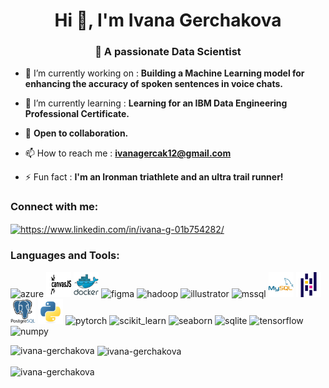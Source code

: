 <h1 align="center">Hi 👋, I'm Ivana Gerchakova</h1>
<h3 align="center">👀 A passionate Data Scientist</h3>

- 🔭 I’m currently working on : **Building a Machine Learning model for enhancing the accuracy of spoken sentences in voice chats.**

- 🌱 I’m currently learning : **Learning for an IBM Data Engineering Professional Certificate.**

- 💞️ **Open to collaboration.**

- 📫 How to reach me : **ivanagercak12@gmail.com**

- ⚡ Fun fact : **I'm an Ironman triathlete and an ultra trail runner!**

<h3 align="left">Connect with me:</h3>
<p align="left">
<a href="https://linkedin.com/in/https://www.linkedin.com/in/ivana-g-01b754282/" target="blank"><img align="center" src="https://raw.githubusercontent.com/rahuldkjain/github-profile-readme-generator/master/src/images/icons/Social/linked-in-alt.svg" alt="https://www.linkedin.com/in/ivana-g-01b754282/" height="30" width="40" /></a>
</p>

<h3 align="left">Languages and Tools:</h3>
<p align="left"> 
  <img src="https://www.vectorlogo.zone/logos/microsoft_azure/microsoft_azure-icon.svg" alt="azure" width="40" height="40"/>
  <img src="https://raw.githubusercontent.com/Hardik0307/Hardik0307/master/assets/canvasjs-charts.svg" alt="canvasjs" width="40" height="40"/>
  <img src="https://raw.githubusercontent.com/devicons/devicon/master/icons/docker/docker-original-wordmark.svg" alt="docker" width="40" height="40"/>
  <img src="https://www.vectorlogo.zone/logos/figma/figma-icon.svg" alt="figma" width="40" height="40"/>
  <img src="https://www.vectorlogo.zone/logos/apache_hadoop/apache_hadoop-icon.svg" alt="hadoop" width="40" height="40"/>
  <img src="https://www.vectorlogo.zone/logos/adobe_illustrator/adobe_illustrator-icon.svg" alt="illustrator" width="40" height="40"/>
  <img src="https://www.svgrepo.com/show/303229/microsoft-sql-server-logo.svg" alt="mssql" width="40" height="40"/>
  <img src="https://raw.githubusercontent.com/devicons/devicon/master/icons/mysql/mysql-original-wordmark.svg" alt="mysql" width="40" height="40"/>
  <img src="https://raw.githubusercontent.com/devicons/devicon/2ae2a900d2f041da66e950e4d48052658d850630/icons/pandas/pandas-original.svg" alt="pandas" width="40" height="40"/>
  <img src="https://raw.githubusercontent.com/devicons/devicon/master/icons/postgresql/postgresql-original-wordmark.svg" alt="postgresql" width="40" height="40"/>
  <img src="https://raw.githubusercontent.com/devicons/devicon/master/icons/python/python-original.svg" alt="python" width="40" height="40"/>
  <img src="https://www.vectorlogo.zone/logos/pytorch/pytorch-icon.svg" alt="pytorch" width="40" height="40"/>
  <img src="https://upload.wikimedia.org/wikipedia/commons/0/05/Scikit_learn_logo_small.svg" alt="scikit_learn" width="40" height="40"/>
  <img src="https://seaborn.pydata.org/_images/logo-mark-lightbg.svg" alt="seaborn" width="40" height="40"/>
  <img src="https://www.vectorlogo.zone/logos/sqlite/sqlite-icon.svg" alt="sqlite" width="40" height="40"/>
  <img src="https://www.vectorlogo.zone/logos/tensorflow/tensorflow-icon.svg" alt="tensorflow" width="40" height="40"/>
  <img src="https://www.vectorlogo.zone/logos/numpy/numpy-icon.svg" alt="numpy" width="40" height="40"/>

<p><img align="left" src="https://github-readme-stats.vercel.app/api/top-langs?username=ivana-gerchakova&show_icons=true&locale=en&layout=compact" alt="ivana-gerchakova" /></p>

<p>&nbsp;<img align="center" src="https://github-readme-stats.vercel.app/api?username=ivana-gerchakova&show_icons=true&locale=en" alt="ivana-gerchakova" /></p>

<p><img align="center" src="https://github-readme-streak-stats.herokuapp.com/?user=ivana-gerchakova&" alt="ivana-gerchakova" /></p>




